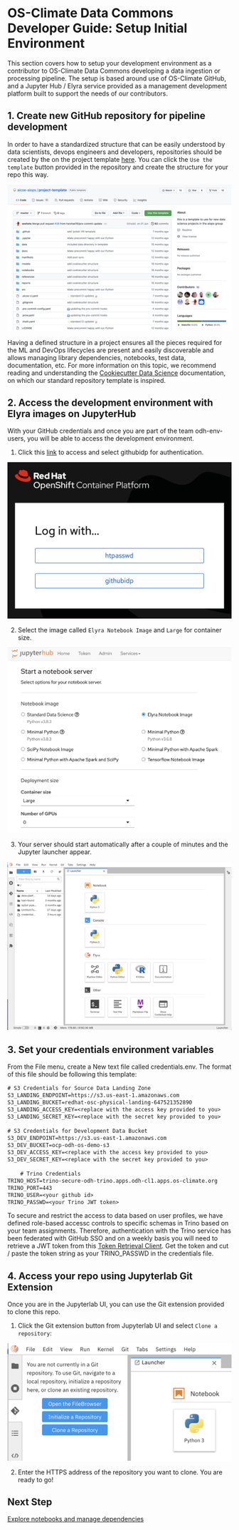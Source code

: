 # OS-Climate Data Commons Developer Guide: Setup Initial Environment

This section covers how to  setup your development environment as a contributor to OS-Climate Data Commons developing a data ingestion or processing pipeline. The setup is based around use of OS-Climate GitHub, and a Jupyter Hub / Elyra service provided as a management development platform built to support the needs of our contributors.

## 1. Create new GitHub repository for pipeline development

In order to have a standardized structure that can be easily understood by data scientists, devops engineers and developers, repositories should be created by the on the project template [here][1]. You can click the `Use the template` button provided in the repository and create the structure for your repo this way.

![Repository Template](../images/developer_guide/aicoe-project-template.png)

 Having a defined structure in a project ensures all the pieces required for the ML and DevOps lifecycles are present and easily discoverable and allows managing library dependencies, notebooks, test data, documentation, etc. For more information on this topic, we recommend reading and understanding the [Cookiecutter Data Science][2] documentation, on which our standard repository template is inspired.

## 2. Access the development environment with Elyra images on JupyterHub

With your GitHub credentials and once you are part of the team odh-env-users, you will be able to access the development environment.

1. Click this [link][2] to access and select githubidp for authentication.

![Jupyter Hub Login](../images/developer_guide/jupyterhub-login.png)

2. Select the image called `Elyra Notebook Image` and `Large` for container size.

![Jupyter Hub Server Start](../images/developer_guide/jupyterhub-startserver.png)

3. Your server should start automatically after a couple of minutes and the Jupyter launcher appear.

![Jupyter Hub Launcher](../images/developer_guide/jupyterhub-launcher.png)

## 3. Set your credentials environment variables

From the File menu, create a New text file called credentials.env. The format of this file should be following this template:

    # S3 Credentials for Source Data Landing Zone 
    S3_LANDING_ENDPOINT=https://s3.us-east-1.amazonaws.com
    S3_LANDING_BUCKET=redhat-osc-physical-landing-647521352890
    S3_LANDING_ACCESS_KEY=<replace with the access key provided to you>
    S3_LANDING_SECRET_KEY=<replace with the secret key provided to you>

    # S3 Credentials for Development Data Bucket 
    S3_DEV_ENDPOINT=https://s3.us-east-1.amazonaws.com
    S3_DEV_BUCKET=ocp-odh-os-demo-s3
    S3_DEV_ACCESS_KEY=<replace with the access key provided to you>
    S3_DEV_SECRET_KEY=<replace with the secret key provided to you>

        # Trino Credentials
    TRINO_HOST=trino-secure-odh-trino.apps.odh-cl1.apps.os-climate.org
    TRINO_PORT=443
    TRINO_USER=<your github id>
    TRINO_PASSWD=<your Trino JWT token>

To secure and restrict the access to data based on user profiles, we have defined role-based accessc controls to specific schemas in Trino based on your team assignments. Therefore, authentication with the Trino service has been federated with GitHub SSO and on a weekly basis you will need to retrieve a JWT token from this [Token Retrieval Client][3]. Get the token and cut / paste the token string as your TRINO_PASSWD in the credentials file. 

## 4. Access your repo using Jupyterlab Git Extension

Once you are in the Jupyterlab UI, you can use the Git extension provided to clone this repo.

1. Click the Git extension button from Jupyterlab UI and select `Clone a repository`:

![Cloning a Git repository](../images/developer_guide/jupyterhub-gitclone.png)

2. Enter the HTTPS address of the repository you want to clone. You are ready to go!


## Next Step

[Explore notebooks and manage dependencies](./explore-notebooks-and-manage-dependencies.md)

[1]: https://github.com/aicoe-aiops/project-template
[2]: https://jupyterhub-odh-jupyterhub.apps.odh-cl1.apps.os-climate.org/
[3]: https://das-odh-trino.apps.odh-cl1.apps.os-climate.org/